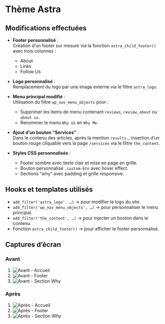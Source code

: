 # Thème Astra

## Modifications effectuées
- **Footer personnalisé** :  
  Création d’un footer sur mesure via la fonction `astra_child_footer()` avec trois colonnes :  
  - About  
  - Links  
  - Follow Us  

- **Logo personnalisé** :  
  Remplacement du logo par une image externe via le filtre `astra_logo`.

- **Menu principal modifié** :  
  Utilisation du filtre `wp_nav_menu_objects` pour :  
  - Supprimer les items de menu contenant `reviews`, `review`, `about` ou `about us`.  
  - Renommer le menu `Why Us` en `Why Me`.

- **Ajout d’un bouton “Services”** :  
  Dans le contenu des articles, après la mention `results.`, insertion d’un bouton rouge cliquable vers la page `/services` via le filtre `the_content`.

- **Styles CSS personnalisés** :  
  - Footer sombre avec texte clair et mise en page en grille.  
  - Bouton personnalisé `.custom-btn` avec hover effect.  
  - Sections “why” avec padding et grille responsive.


## Hooks et templates utilisés
- `add_filter('astra_logo', …)` → pour modifier le logo du site.  
- `add_filter('wp_nav_menu_objects', …)` → pour personnaliser le menu principal.  
- `add_filter('the_content', …)` → pour injecter un bouton dans le contenu.  
- Fonction `astra_child_footer()` → pour afficher le footer personnalisé.

## Captures d’écran

### Avant
1. ![Avant - Accueil](captures/avant-accueil.png)  
2. ![Avant - Footer](captures/avant-footer.png)  
3. ![Avant - Section Why](captures/avant-why.png)  

### Après
1. ![Après - Accueil](captures/apres-accueil.png)  
2. ![Après - Footer](captures/apres-footer.png)  
3. ![Après - Section Why](captures/apres-why.png)  

